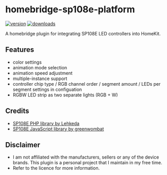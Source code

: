 # homebridge-sp108e-platform

[![version](https://img.shields.io/npm/v/homebridge-sp108e-platform.svg)](https://www.npmjs.com/package/homebridge-sp108e-platform)
[![downloads](https://img.shields.io/npm/dt/homebridge-sp108e-platform.svg)](https://www.npmjs.com/package/homebridge-sp108e-platform)

A homebridge plugin for integrating SP108E LED controllers into HomeKit.

## Features

- color settings
- animation mode selection
- animation speed adjustment
- multiple-instance support
- controller chip type / RGB channel order / segment amount / LEDs per segment settings in configuation
- RGBW LED strip as two separate lights (RGB + W)

## Credits

- [SP108E PHP library by Lehkeda](https://github.com/Lehkeda/SP108E_controller)
- [SP108E JavaScript library by greenwombat](https://github.com/greenwombat/sp108e)

## Disclaimer

- I am not affiliated with the manufacturers, sellers or any of the device brands. This plugin is a personal project that I maintain in my free time.
- Refer to the licence for more information.
